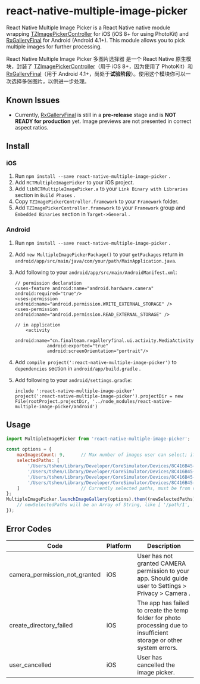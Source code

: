 # react-native-multiple-image-picker
React Native Multiple Image Picker is a React Native native module wrapping [TZImagePickerController](https://github.com/banchichen/TZImagePickerController) for iOS (iOS 8+ for using PhotoKit) and [RxGalleryFinal](https://github.com/FinalTeam/RxGalleryFinal) for Android (Android 4.1+). This module allows you to pick multiple images for further processing.

React Native Multiple Image Picker 多图片选择器 是一个 React Native 原生模块，封装了 [TZImagePickerController](https://github.com/banchichen/TZImagePickerController)（用于 iOS 8+，因为使用了 PhotoKit）和 [RxGalleryFinal](https://github.com/FinalTeam/RxGalleryFinal)（用于 Android 4.1+，尚处于**试验阶段**）。使用这个模块你可以一次选择多张图片，以供进一步处理。

## Known Issues

- Currently, [RxGalleryFinal](https://github.com/FinalTeam/RxGalleryFinal) is still in a **pre-release** stage and is **NOT READY for production** yet. Image previews are not presented in correct aspect ratios.

## Install

### iOS

1. Run `npm install --save react-native-multiple-image-picker` .
2. Add `RCTMultipleImagePicker` to your iOS project.
3. Add `libRCTMultipleImagePicker.a` to your `Link Binary with Libraries` section in `Build Phases` .
4. Copy `TZImagePickerController.framework` to your `Framework` folder.
5. Add `TZImagePickerController.framework` to your `Framework` group and `Embedded Binaries` section in `Target->General` .

### Android

1. Run `npm install --save react-native-multiple-image-picker` .
2. Add `new MultipleImagePickerPackage()` to your `getPackages` return in `android/app/src/main/java/com/your/path/MainApplication.java`.
3. Add following to your `android/app/src/main/AndroidManifest.xml`:
    ```
    // permission declaration
    <uses-feature android:name="android.hardware.camera" android:required="true"/>
    <uses-permission android:name="android.permission.WRITE_EXTERNAL_STORAGE" />
    <uses-permission android:name="android.permission.READ_EXTERNAL_STORAGE" />
    
    // in application
        <activity
                android:name="cn.finalteam.rxgalleryfinal.ui.activity.MediaActivity"
                android:exported="true"
                android:screenOrientation="portrait"/>
    ```
4. Add `compile project(':react-native-multiple-image-picker')` to `dependencies` section in `android/app/build.gradle` .
5. Add following to your `android/settings.gradle`:

    ```
    include ':react-native-multiple-image-picker'
    project(':react-native-multiple-image-picker').projectDir = new File(rootProject.projectDir, '../node_modules/react-native-multiple-image-picker/android')
    ```
    
## Usage

```javascript
import MultipleImagePicker from 'react-native-multiple-image-picker';

const options = {
    maxImagesCount: 9,      // Max number of images user can select; if maxImagesCount == 1, Single mode (i.e. Tap to Select & Finish) will be activated.
    selectedPaths: [
        '/Users/tshen/Library/Developer/CoreSimulator/Devices/8C416B45-F555-4A63-A1B0-09E61109F0A0/data/Containers/Data/Application/A1790255-CDE8-486C-A6BA-1693BA2AA87B/Documents/BB6ADD56-09E7-402C-BF0E-AD79400D3889-7539-000007B93A6B5733/0.jpg',
        '/Users/tshen/Library/Developer/CoreSimulator/Devices/8C416B45-F555-4A63-A1B0-09E61109F0A0/data/Containers/Data/Application/A1790255-CDE8-486C-A6BA-1693BA2AA87B/Documents/BB6ADD56-09E7-402C-BF0E-AD79400D3889-7539-000007B93A6B5733/1.jpg',
        '/Users/tshen/Library/Developer/CoreSimulator/Devices/8C416B45-F555-4A63-A1B0-09E61109F0A0/data/Containers/Data/Application/A1790255-CDE8-486C-A6BA-1693BA2AA87B/Documents/BB6ADD56-09E7-402C-BF0E-AD79400D3889-7539-000007B93A6B5733/2.jpg',
        '/Users/tshen/Library/Developer/CoreSimulator/Devices/8C416B45-F555-4A63-A1B0-09E61109F0A0/data/Containers/Data/Application/A1790255-CDE8-486C-A6BA-1693BA2AA87B/Documents/BB6ADD56-09E7-402C-BF0E-AD79400D3889-7539-000007B93A6B5733/3.jpg'
    ]                       // Currently selected paths, must be from result of previous calls. Empty array allowed.
};
MultipleImagePicker.launchImageGallery(options).then((newSelectedPaths) => {
    // newSelectedPaths will be an Array of String, like [ '/path/1', '/path/2' ], and may be used for `selectedPaths` on the next invocation
});
```

## Error Codes

| Code                          | Platform         | Description                                                                                                            |
| ----------------------------- | ---------------- | ---------------------------------------------------------------------------------------------------------------------- |
| camera_permission_not_granted | iOS              | User has not granted CAMERA permission to your app. Should guide user to Settings > Privacy > Camera .                 |
| create_directory_failed       | iOS              | The app has failed to create the temp folder for photo processing due to insufficient storage or other system errors.  |
| user_cancelled                | iOS              | User has cancelled the image picker.                                                                                   |
